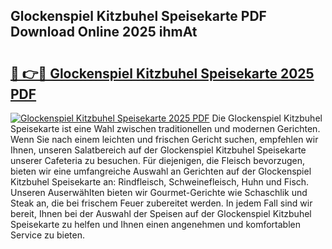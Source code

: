 ## Glockenspiel Kitzbuhel Speisekarte PDF Download Online 2025 ihmAt

# <h2><a href="http://gc76kc.nevu.top/?p=Glockenspiel+Kitzbuhel+Speisekarte">🔗 👉🔴 Glockenspiel Kitzbuhel Speisekarte 2025 PDF</a></h2>

[![Glockenspiel Kitzbuhel Speisekarte 2025 PDF](https://i.imgur.com/dBaPXMq.png)](http://gc76kc.nevu.top/?p=Glockenspiel+Kitzbuhel+Speisekarte)
Die Glockenspiel Kitzbuhel Speisekarte ist eine Wahl zwischen traditionellen und modernen Gerichten. Wenn Sie nach einem leichten und frischen Gericht suchen, empfehlen wir Ihnen, unseren Salatbereich auf der Glockenspiel Kitzbuhel Speisekarte unserer Cafeteria zu besuchen. Für diejenigen, die Fleisch bevorzugen, bieten wir eine umfangreiche Auswahl an Gerichten auf der Glockenspiel Kitzbuhel Speisekarte an: Rindfleisch, Schweinefleisch, Huhn und Fisch. Unseren Auserwählten bieten wir Gourmet-Gerichte wie Schaschlik und Steak an, die bei frischem Feuer zubereitet werden. In jedem Fall sind wir bereit, Ihnen bei der Auswahl der Speisen auf der Glockenspiel Kitzbuhel Speisekarte zu helfen und Ihnen einen angenehmen und komfortablen Service zu bieten.
